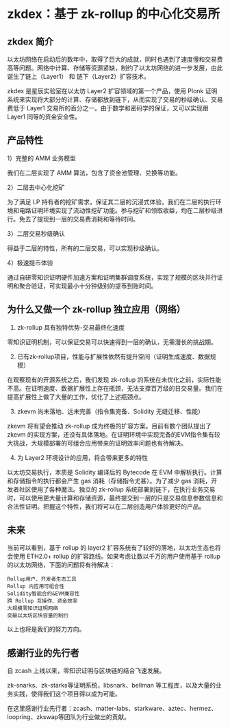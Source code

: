 # zkdex：基于 zk-rollup 的中心化交易所

## zkdex 简介

以太坊网络在启动后的数年中，取得了巨大的成就，同时也遇到了速度慢和交易费高等问题。网络中计算、存储等资源紧缺，制约了以太坊网络的进一步发展，由此诞生了链上（Layer1） 和 链下（Layer2）扩容技术。

zkdex 是星辰实验室在以太坊 Layer2 扩容领域的第一个产品，使用 Plonk 证明系统来实现将大部分的计算、存储都放到链下，从而实现了交易的秒级确认、交易费低于 Layer1 交易所的百分之一。由于数学和密码学的保证，又可以实现跟 Layer1 同等的资金安全性。

## 产品特性

1）完整的 AMM 业务模型

我们在二层实现了 AMM 算法，包含了资金池管理、兑换等功能。

2）二层去中心化挖矿

为了满足 LP 持有者的挖矿需求，保证其二层的沉浸式体验，我们在二层的执行环境和电路证明环境实现了流动性挖矿功能。参与挖矿和领取收益，均在二层秒级进行。免去了提现到一层的交易费消耗和等待时间。

3）二层交易秒级确认

得益于二层的特性，所有的二层交易，可以实现秒级确认。

4）极速提币体验

通过自研零知识证明硬件加速方案和证明集群调度系统，实现了规模的区块并行证明和聚合验证，可实现最小十分钟级别的提币到账时间。

## 为什么又做一个 zk-rollup 独立应用（网络）

1. zk-rollup 具有独特优势-交易最终化速度

零知识证明机制，可以保证交易可以快速得到一层的确认，无需漫长的挑战期。

2. 已有zk-rollup项目，性能与扩展性依然有提升空间（证明生成速度、数据规模）

在观察现有的开源系统之后，我们发现 zk-rollup 的系统在未优化之前，实际性能不高。在证明速度、数据扩展性上存在瓶颈，无法支撑百万级的日交易量。我们在提高扩展性上做了大量的工作，优化了上述瓶颈点。

3. zkevm 尚未落地、远未完善（指令集完备、Solidity 无缝迁移、性能）

zkevm 将有望会推动 zk-rollup 成为终极的扩容方案。目前有数个团队提出了 zkevm 的实现方案，还没有具体落地。在证明环境中实现完备的EVM指令集有较大挑战，大规模部署的可组合应用带来的证明效率问题也有待解决。

4. 为 Layer2 环境设计的应用，将会带来更多的特性

以太坊交易执行，本质是 Solidity 编译后的 Bytecode 在 EVM 中解析执行。计算和存储指令的执行都会产生 gas 消耗（存储指令尤甚）。为了减少 gas 消耗，开发者社区使用了各种魔法。独立的 zk-rollup 系统部署到链下，在执行业务交易时，可以使用更大量计算和存储资源，最终提交到一层的只是交易信息参数信息和合法性证明。把握这个特性，我们将可以在二层创造用户体验更好的产品。

## 未来

当前可以看到，基于 rollup 的 layer2 扩容系统有了较好的落地，以太坊生态也将会使用 ETH2.0+ rollup 的扩容路线。如果考虑让数以千万的用户使用基于 rollup 的以太坊网络，下面的问题将有待解决：
```
Rollup用户、开发者生态工具
Rollup 内应用可组合性
Solidity智能合约&EVM兼容性
跨 Rollup 互操作、资金效率
大规模零知识证明网络
突破以太坊区块容量的制约
```
以上也将是我们的努力方向。

## 感谢行业的先行者
自 zcash 上线以来，零知识证明与区块链的结合飞速发展。

zk-snarks、zk-starks等证明系统，libsnark、bellman 等工程库，以及大量的业务实践，使得我们这个项目得以成为可能。

在这里感谢行业先行者：zcash、matter-labs、starkware、aztec、hermez、loopring、zkswap等团队为行业做出的贡献。